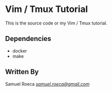 # Vim / Tmux Tutorial

This is the source code or my Vim / Tmux tutorial.

## Dependencies

* docker
* make

## Written By

Samuel Roeca *samuel.roeca@gmail.com*
